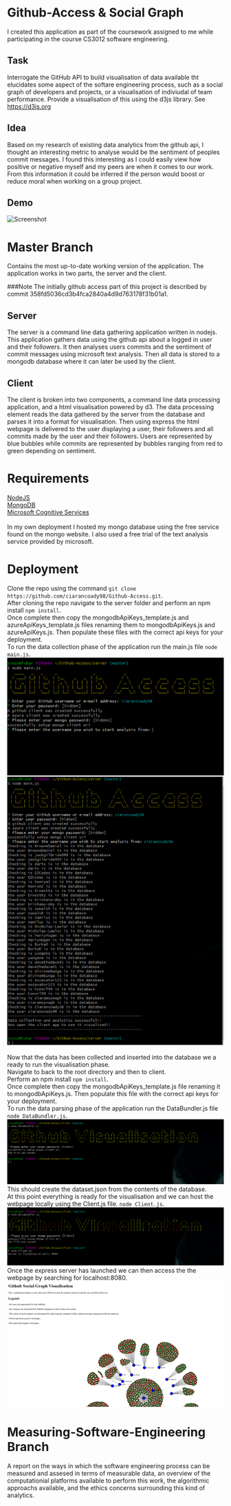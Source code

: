 # Github-Access & Social Graph
I created this application as part of the coursework assigned to me while participating in the course CS3012 software engineering.

## Task
Interrogate the GitHub API to build visualisation of data available tht elucidates some aspect of the softare engineering process, such as a social graph of developers and projects, or a visualisation of indiviudal of team performance. Provide a visualisation of this using the d3js library. See https://d3js.org

## Idea
Based on my research of existing data analytics from the github api, I thought an interesting metric to analyse would be the sentiment of peoples commit messages. I found this interesting as I could easily view how positive or negative myself and my peers are when it comes to our work. From this information it could be inferred if the person would boost or reduce moral when working on a group project.

## Demo
![Screenshot](readme_resources/Visualisation_Demo.gif)

# Master Branch
Contains the most up-to-date working version of the application. The application works in two parts, the server and the client.

###Note
The initially github access part of this project is described by commit 358fd5036cd3b4fca2840a4d9d763178f31b01a1.

## Server
The server is a command line data gathering application written in nodejs. This application gathers data using the github api about a logged in user and their followers. It then analyses users commits and the sentiment of commit messages using microsoft text analysis. Then all data is stored to a mongodb database where it can later be used by the client.

## Client
The client is broken into two components, a command line data processing application, and a html visualisation powered by d3. The data processing element reads the data gathered by the server from the database and parses it into a format for visualisation.
Then using express the html webpage is delivered to the user displaying a user, their followers and all commits made by the user and their followers. Users are represented by blue bubbles while commits are represented by bubbles ranging from red to green depending on sentiment.

# Requirements 
[NodeJS](https://nodejs.org/en/)<br/>
[MongoDB](https://www.mongodb.com/)<br/>
[Microsoft Cognitive Services](https://azure.microsoft.com/en-us/services/cognitive-services/text-analytics/)<br/>
<br/>
In my own deployment I hosted my mongo database using the free service found on the mongo website. I also used a free trial of the text analysis service provided by microsoft.

# Deployment

Clone the repo using the command `git clone https://github.com/ciarancoady98/Github-Access.git`.<br/>
After cloning the repo navigate to the server folder and perform an npm install `npm install`.<br/>
Once complete then copy the mongodbApiKeys_template.js and azureApiKeys_template.js files renaming them to mongodbApiKeys.js and azureApiKeys.js. Then populate these files with the correct api keys for your deployment.<br/>
To run the data collection phase of the application run the main.js file `node main.js`.<br/>
![Screenshot](readme_resources/Github_Access_Screenshot.PNG)
![Screenshot](readme_resources/Github_Access_Screenshot_2.PNG)<br/>
<br/>
Now that the data has been collected and inserted into the database we a ready to run the visualisation phase.<br/>
Navigate to back to the root directory and then to client.<br/>
Perform an npm install `npm install`.<br/>
Once complete then copy the mongodbApiKeys_template.js file renaming it to mongodbApiKeys.js. Then populate this file with the correct api keys for your deployment.<br/>
To run the data parsing phase of the application run the DataBundler.js file `node DataBundler.js`.<br/>
![Screenshot](readme_resources/DataBundling_Screenshot.png)<br/>
This should create the dataset.json from the contents of the database.<br/>
At this point everything is ready for the visualisation and we can host the webpage locally using the Client.js file. `node Client.js`.<br/>
![Screenshot](readme_resources/DataBundling_And_Visualisation_Screenshot.png)<br/>
Once the express server has launched we can then access the the webpage by searching for localhost:8080.<br/>
![Screenshot](readme_resources/Graph_With_Legend_Screenshot.PNG)<br/>

# Measuring-Software-Engineering Branch 
A report on the ways in which the software engineering process can be measured and assesed in terms of measurable data, an overview of the computationial platforms available to perform this work, the algorithmic approachs available, and the ethics concerns surrounding this kind of analytics.
